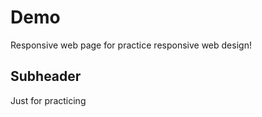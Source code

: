 # Demo

Responsive web page for practice responsive web design!

## Subheader

Just for practicing

